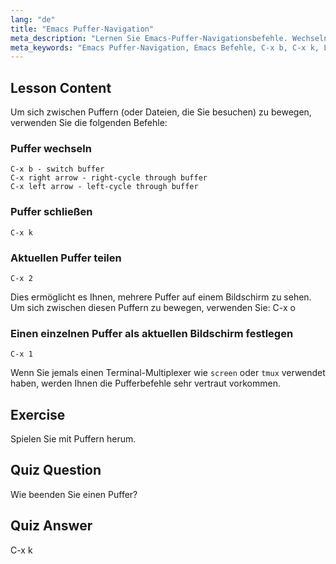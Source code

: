 ```yaml
---
lang: "de"
title: "Emacs Puffer-Navigation"
meta_description: "Lernen Sie Emacs-Puffer-Navigationsbefehle. Wechseln, schließen und teilen Sie Puffer effizient mit diesem anfängerfreundlichen Emacs-Tutorial. Verbessern Sie Ihren Workflow!"
meta_keywords: "Emacs Puffer-Navigation, Emacs Befehle, C-x b, C-x k, Linux Tutorial, Emacs Anleitung, Emacs für Anfänger"
---
```


## Lesson Content

Um sich zwischen Puffern (oder Dateien, die Sie besuchen) zu bewegen, verwenden Sie die folgenden Befehle:

### Puffer wechseln

```
C-x b - switch buffer
C-x right arrow - right-cycle through buffer
C-x left arrow - left-cycle through buffer
```

### Puffer schließen

```
C-x k
```

### Aktuellen Puffer teilen

```
C-x 2
```

Dies ermöglicht es Ihnen, mehrere Puffer auf einem Bildschirm zu sehen. Um sich zwischen diesen Puffern zu bewegen, verwenden Sie: C-x o

### Einen einzelnen Puffer als aktuellen Bildschirm festlegen

```
C-x 1
```

Wenn Sie jemals einen Terminal-Multiplexer wie `screen` oder `tmux` verwendet haben, werden Ihnen die Pufferbefehle sehr vertraut vorkommen.

## Exercise

Spielen Sie mit Puffern herum.

## Quiz Question

Wie beenden Sie einen Puffer?

## Quiz Answer

C-x k
